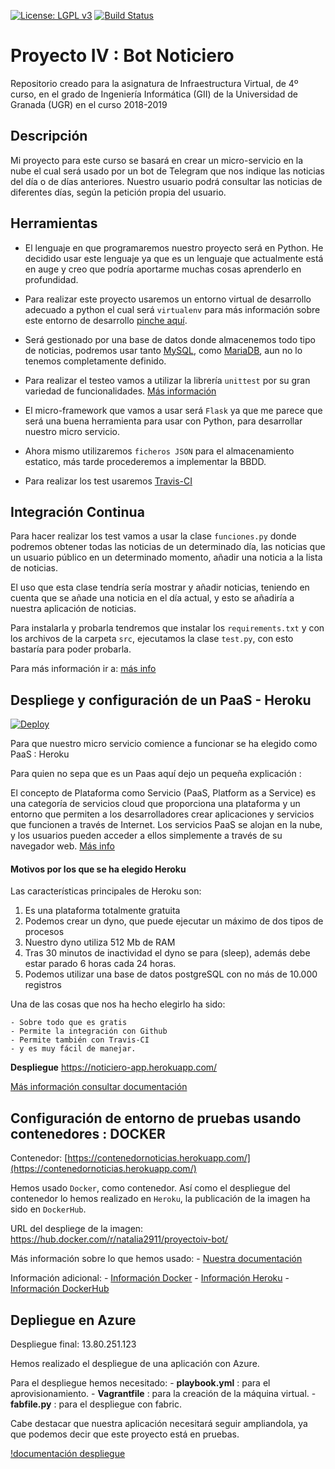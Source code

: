 [![License: LGPL v3](https://img.shields.io/badge/License-LGPL%20v3-blue.svg)](https://www.gnu.org/licenses/lgpl-3.0)
[![Build Status](https://travis-ci.org/natalia2911/ProyectoIV-BOT.svg?branch=master)](https://travis-ci.org/natalia2911/ProyectoIV-BOT)

# Proyecto IV : Bot Noticiero

Repositorio creado para la asignatura de Infraestructura Virtual, de 4º curso, en el grado de Ingeniería Informática (GII) de la Universidad de Granada (UGR) en el curso 2018-2019

## Descripción

Mi proyecto para este curso se basará en crear un micro-servicio en la nube el cual será usado por un bot de Telegram que nos indique las noticias del día o de días anteriores.
Nuestro usuario podrá consultar las noticias de diferentes días, según la petición propia del usuario.

## Herramientas

- El lenguaje en que programaremos nuestro proyecto será en Python. He decidido usar este lenguaje ya que es un lenguaje que actualmente está en auge y creo que podría aportarme muchas cosas aprenderlo en profundidad.

- Para realizar este proyecto usaremos un entorno virtual de desarrollo adecuado a python el cual será `virtualenv` para más información sobre este entorno de desarrollo [pinche aquí](https://github.com/natalia2911/ProyectoIV-BOT/blob/master/doc/doc-entornovirtual.md).


- Será gestionado por una base de datos donde almacenemos todo tipo de noticias, podremos usar tanto [MySQL](https://www.mysql.com/), como [MariaDB](https://mariadb.org/), aun no lo tenemos completamente definido.

- Para realizar el testeo vamos a utilizar la librería `unittest` por su gran variedad de funcionalidades. [Más información](https://docs.python.org/3/library/unittest.html)

- El micro-framework que vamos a usar será `Flask` ya que me parece que será una buena herramienta para usar con Python, para desarrollar nuestro micro servicio.

- Ahora mismo utilizaremos `ficheros JSON` para el almacenamiento estatico, más tarde procederemos a implementar la BBDD.

- Para realizar los test usaremos [Travis-CI](https://travis-ci.org/)


## Integración Continua

Para hacer realizar los test vamos a usar la clase `funciones.py` donde podremos obtener todas las noticias de un determinado día, las noticias que un usuario público en un determinado momento, añadir una noticia a la lista de noticias.

El uso que esta clase tendría sería mostrar y añadir noticias, teniendo en cuenta que se añade una noticia en el día actual, y esto se añadiría a nuestra aplicación de noticias.

Para instalarla y probarla tendremos que instalar los `requirements.txt` y con los archivos de la carpeta `src`, ejecutamos la clase `test.py`, con esto bastaría para poder probarla.

Para más información ir a: [más info](https://github.com/natalia2911/ProyectoIV-BOT/blob/master/doc/doc-integracionCont.md)


## Despliege y configuración de un PaaS - Heroku

[![Deploy](https://www.herokucdn.com/deploy/button.png)](https://heroku.com/deploy)

Para que nuestro micro servicio comience a funcionar se ha elegido como PaaS : Heroku

Para quien no sepa que es un Paas aquí dejo un pequeña explicación :

El concepto de Plataforma como Servicio (PaaS, Platform as a Service) es una categoría de servicios cloud que proporciona una plataforma y un entorno que permiten a los desarrolladores crear aplicaciones y servicios que funcionen a través de Internet. Los servicios PaaS se alojan en la nube, y los usuarios pueden acceder a ellos simplemente a través de su navegador web. [Más info](https://www.interoute.es/what-paas)


#### Motivos por los que se ha elegido Heroku

Las características principales de Heroku son:
1.  Es una plataforma totalmente gratuita
2. Podemos crear un dyno, que puede ejecutar un máximo de dos tipos de procesos
3. Nuestro dyno utiliza 512 Mb de RAM
4. Tras 30 minutos de inactividad el dyno se para (sleep), además debe estar parado 6 horas cada 24 horas.
5. Podemos utilizar una base de datos postgreSQL con no más de 10.000 registros

Una de las cosas que nos ha hecho elegirlo ha sido:

	- Sobre todo que es gratis
	- Permite la integración con Github
	- Permite también con Travis-CI
	- y es muy fácil de manejar.


**Despliegue** https://noticiero-app.herokuapp.com/


[Más información consultar documentación](https://github.com/natalia2911/ProyectoIV-BOT/blob/master/doc/doc-confPaaS.md)


## Configuración de entorno de pruebas usando contenedores : DOCKER

Contenedor: [https://contenedornoticias.herokuapp.com/](https://contenedornoticias.herokuapp.com/)

Hemos usado `Docker`, como contenedor. Así como el despliegue del contenedor lo hemos realizado en `Heroku`, la publicación de la imagen ha sido en `DockerHub`.

URL del despliege de la imagen: https://hub.docker.com/r/natalia2911/proyectoiv-bot/


Más información sobre lo que hemos usado:
	- [Nuestra documentación](https://github.com/natalia2911/ProyectoIV-BOT/blob/master/doc/doc-docker.md)


Información adicional:
		- [Información Docker](https://www.docker.com/)
		- [Información Heroku](https://dashboard.heroku.com/)
		- [Información DockerHub](https://hub.docker.com/)


## Depliegue en Azure

Despliegue final: 13.80.251.123

Hemos realizado el despliegue de una aplicación con Azure.

Para el despliegue hemos necesitado:
	- **playbook.yml** : para el aprovisionamiento.
	- **Vagrantfile** : para la creación de la máquina virtual.
	- **fabfile.py** : para el despliegue con fabric.

Cabe destacar que nuestra aplicación necesitará seguir ampliandola, ya que podemos decir que este proyecto está en pruebas.


[!documentación despliegue](https://github.com/natalia2911/ProyectoIV-BOT/blob/master/doc/doc-despliegue.md)
